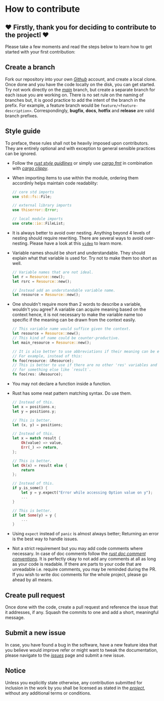 # How to contribute

## :heart: **Firstly, thank you for deciding to contribute to the project**:grey_exclamation: :heart:

Please take a few moments and read the steps below to learn how to get started with your first contribution:

## Create a branch

Fork our repository into your own [_Github_](https://www.github.com) account, and create
a local clone. Once done and you have the code locally on the disk, you can get started. Try
not work directly on the [_main_](https://www.github.com/Feohr/refer/tree/main) branch,
but create a separate branch for each issue you are working on. There is no set rule on the
naming of branches but, it is good practice to add the intent of the branch in the prefix. For
example, a feature branch would be `feature/<feature-description>`. Correspondingly, **bugfix**,
**docs**, **hotfix** and **release** are valid branch prefixes.

## Style guide

To preface, these rules shall not be heavily imposed upon contributors.
They are entirely optional and with exception to general sensible practices can be ignored.

- Follow the [_rust style guidlines_](https://doc.rust-lang.org/nightly/style-guide/) or
simply use [_cargo fmt_](https://github.com/rust-lang/rustfmt) in combination with [_cargo
clippy_](https://doc.rust-lang.org/clippy/usage.html).

- When importing items to use within the module, ordering them accordinly helps maintain code readablity:

    ```rust
    // core std imports
    use std::fs::File;

    // external library imports
    use thiserror::Error;

    // local module imports
    use crate::io::FileList;
    ```

- It is always better to avoid over nesting. Anything beyond 4 levels of nesting
should require rewriting. There are several ways to avoid over-nesting.
Please have a look at this [`video`](https://www.youtube.com/watch?v=CFRhGnuXG-4) to learn more.

- Variable names should be short and understandable. They should explain what that variable
is used for. Try not to make them too short as well.

    ```rust
    // Variable names that are not ideal.
    let r = Resource::new();
    let rsrc = Resource::new();

    // Instead add an understandable variable name.
    let resource = Resource::new();
    ```
- One shouldn't require more than 2 words to describe a variable, wouldn't you agree? A
variable can acquire meaning based on the context hence, it is not necessary to make the
variable name too specific if the meaning can be drawn from the context easily.

    ```rust
    // This variable name would suffice given the context.
    let resource = Resource::new();
    // This kind of name could be counter-productive.
    let main_resource = Resource::new();

    // It is also better to use abbreviations if their meaning can be easily derived.
    // For example, instead of this:
    fn foo(resource: &Resource);
    // This is better to use if there are no other 'res' variables and it cannot be confused
    // for something else like `result`.
    fn foo(res: &Resource);
    ```

- You may not declare a function inside a function.

- Rust has some neat pattern matching syntax. Do use them.

    ```rust
    // Instead of this.
    let x = positions.x;
    let y = positions.y;

    // This is better.
    let (x, y) = positions;
    ```
    ```rust
    // Instead of this.
    let x = match result {
        Ok(value) => value,
        Err(_) => return,
    };

    // This is better.
    let Ok(x) = result else {
        return
    };
    ```
    ```rust
    // Instead of this.
    if y.is_some() {
        let y = y.expect("Error while accessing Option value on y");
        ...
    }

    // This is better.
    if let Some(y) = y {
        ...
    }
    ```

- Using `expect` instead of `panic` is almost always better; Returning an error is the best way to handle issues.

- Not a strict requirement but you may add code comments
where necessary. In case of doc comments follow the [_rust doc comment
conventions_](https://github.com/rust-lang/rfcs/blob/master/text/1574-more-api-documentation-conventions.md#appendix-a-full-conventions-text). It is perfectly okay to not add any comments at all as long as your code is readable. If there are parts to your code that are unreadable i.e. require comments, you may be reminded during the PR. If you wish to write doc comments for the whole project, please go ahead by all means.

## Create pull request

Once done with the code, create a pull request and reference the issue that it addresses,
if any. Squash the commits to one and add a short, meaningful message.

## Submit a new issue

In case, you have found a bug in the software, have a new feature idea that you believe would improve refer or might want to tweak the documentation, please navigate to the [*issues*](https://github.com/Feohr/refer/issues) page and submit a new issue.

## Notice

Unless you explicitly state otherwise, any contribution submitted for inclusion in the work by you shall be licensed as stated in the [_project_](https://raw.githubusercontent.com/Feohr/refer/refs/heads/main/LICENSE), without any additional terms or conditions.
